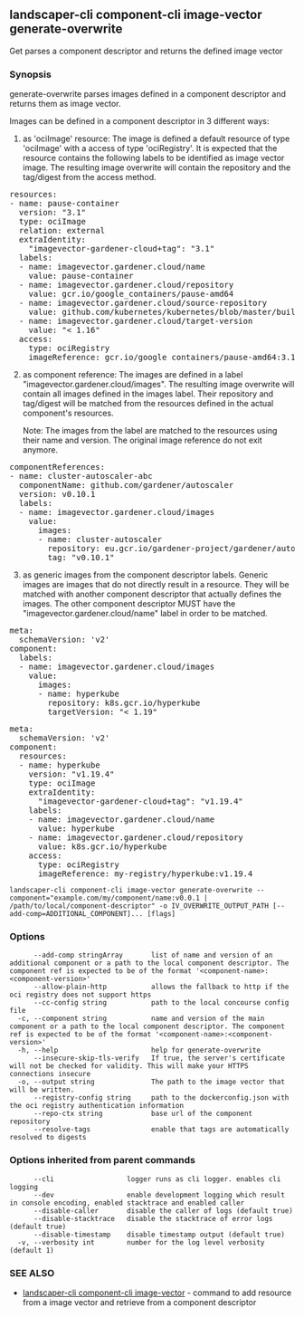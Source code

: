 ## landscaper-cli component-cli image-vector generate-overwrite

Get parses a component descriptor and returns the defined image vector

### Synopsis


generate-overwrite parses images defined in a component descriptor and returns them as image vector.

Images can be defined in a component descriptor in 3 different ways:
1. as 'ociImage' resource: The image is defined a default resource of type 'ociImage' with a access of type 'ociRegistry'.
   It is expected that the resource contains the following labels to be identified as image vector image.
   The resulting image overwrite will contain the repository and the tag/digest from the access method.
<pre>
resources:
- name: pause-container
  version: "3.1"
  type: ociImage
  relation: external
  extraIdentity:
    "imagevector-gardener-cloud+tag": "3.1"
  labels:
  - name: imagevector.gardener.cloud/name
    value: pause-container
  - name: imagevector.gardener.cloud/repository
    value: gcr.io/google_containers/pause-amd64
  - name: imagevector.gardener.cloud/source-repository
    value: github.com/kubernetes/kubernetes/blob/master/build/pause/Dockerfile
  - name: imagevector.gardener.cloud/target-version
    value: "< 1.16"
  access:
    type: ociRegistry
    imageReference: gcr.io/google_containers/pause-amd64:3.1
</pre>

2. as component reference: The images are defined in a label "imagevector.gardener.cloud/images".
   The resulting image overwrite will contain all images defined in the images label.
   Their repository and tag/digest will be matched from the resources defined in the actual component's resources.

   Note: The images from the label are matched to the resources using their name and version. The original image reference do not exit anymore.

<pre>
componentReferences:
- name: cluster-autoscaler-abc
  componentName: github.com/gardener/autoscaler
  version: v0.10.1
  labels:
  - name: imagevector.gardener.cloud/images
    value:
      images:
      - name: cluster-autoscaler
        repository: eu.gcr.io/gardener-project/gardener/autoscaler/cluster-autoscaler
        tag: "v0.10.1"
</pre>

3. as generic images from the component descriptor labels.
   Generic images are images that do not directly result in a resource.
   They will be matched with another component descriptor that actually defines the images.
   The other component descriptor MUST have the "imagevector.gardener.cloud/name" label in order to be matched.

<pre>
meta:
  schemaVersion: 'v2'
component:
  labels:
  - name: imagevector.gardener.cloud/images
    value:
      images:
      - name: hyperkube
        repository: k8s.gcr.io/hyperkube
        targetVersion: "< 1.19"
</pre>

<pre>
meta:
  schemaVersion: 'v2'
component:
  resources:
  - name: hyperkube
    version: "v1.19.4"
    type: ociImage
    extraIdentity:
      "imagevector-gardener-cloud+tag": "v1.19.4"
    labels:
    - name: imagevector.gardener.cloud/name
      value: hyperkube
    - name: imagevector.gardener.cloud/repository
      value: k8s.gcr.io/hyperkube
    access:
	  type: ociRegistry
	  imageReference: my-registry/hyperkube:v1.19.4
</pre>



```
landscaper-cli component-cli image-vector generate-overwrite --component="example.com/my/component/name:v0.0.1 | /path/to/local/component-descriptor" -o IV_OVERWRITE_OUTPUT_PATH [--add-comp=ADDITIONAL_COMPONENT]... [flags]
```

### Options

```
      --add-comp stringArray       list of name and version of an additional component or a path to the local component descriptor. The component ref is expected to be of the format '<component-name>:<component-version>'
      --allow-plain-http           allows the fallback to http if the oci registry does not support https
      --cc-config string           path to the local concourse config file
  -c, --component string           name and version of the main component or a path to the local component descriptor. The component ref is expected to be of the format '<component-name>:<component-version>'
  -h, --help                       help for generate-overwrite
      --insecure-skip-tls-verify   If true, the server's certificate will not be checked for validity. This will make your HTTPS connections insecure
  -o, --output string              The path to the image vector that will be written.
      --registry-config string     path to the dockerconfig.json with the oci registry authentication information
      --repo-ctx string            base url of the component repository
      --resolve-tags               enable that tags are automatically resolved to digests
```

### Options inherited from parent commands

```
      --cli                  logger runs as cli logger. enables cli logging
      --dev                  enable development logging which result in console encoding, enabled stacktrace and enabled caller
      --disable-caller       disable the caller of logs (default true)
      --disable-stacktrace   disable the stacktrace of error logs (default true)
      --disable-timestamp    disable timestamp output (default true)
  -v, --verbosity int        number for the log level verbosity (default 1)
```

### SEE ALSO

* [landscaper-cli component-cli image-vector](landscaper-cli_component-cli_image-vector.md)	 - command to add resource from a image vector and retrieve from a component descriptor

